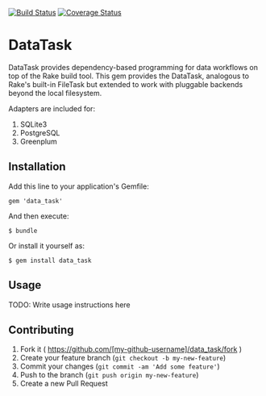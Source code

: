 [![Build Status](https://travis-ci.org/shahin/data_task.svg?branch=master)](https://travis-ci.org/shahin/data_task)
[![Coverage Status](https://img.shields.io/coveralls/shahin/data_task.svg)](https://coveralls.io/r/shahin/data_task?branch=master)

# DataTask

DataTask provides dependency-based programming for data workflows on top of the Rake build tool. This gem provides the DataTask, analogous to Rake's built-in FileTask but extended to work with pluggable backends beyond the local filesystem.

Adapters are included for:

1. SQLite3
2. PostgreSQL
3. Greenplum

## Installation

Add this line to your application's Gemfile:

    gem 'data_task'

And then execute:

    $ bundle

Or install it yourself as:

    $ gem install data_task

## Usage

TODO: Write usage instructions here

## Contributing

1. Fork it ( https://github.com/[my-github-username]/data_task/fork )
2. Create your feature branch (`git checkout -b my-new-feature`)
3. Commit your changes (`git commit -am 'Add some feature'`)
4. Push to the branch (`git push origin my-new-feature`)
5. Create a new Pull Request

